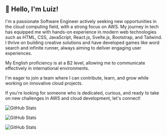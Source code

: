 

## 👋 Hello, I'm Luiz!

I'm a passionate Software Engineer actively seeking new opportunities in the cloud computing field, with a strong focus on AWS. My journey in tech has equipped me with hands-on experience in modern web technologies such as HTML, CSS, JavaScript, React.js, Svelte.js, Bootstrap, and Tailwind. I thrive on building creative solutions and have developed games like word search and infinite runner, always aiming to deliver engaging user experiences.


My English proficiency is at a B2 level, allowing me to communicate effectively in international environments.

I'm eager to join a team where I can contribute, learn, and grow while working on innovative cloud projects.

If you're looking for someone who is dedicated, curious, and ready to take on new challenges in AWS and cloud development, let's connect!

![GitHub Stats](https://github-readme-stats.vercel.app/api?username=luizeduardoraposo&theme=transparent&show_icons=true&hide_border=false&count_private=true&hide_rank=false&card_width=500px&rank_icon=github&include_all_commits=true&number_format=long&show=reviews,discussions_started,discussions_answered,prs_merged,prs_merged_percentage&show_owner=true)

![GitHub Stats](https://streak-stats.demolab.com?user=luizeduardoraposo&theme=transparent&hide_border=false&card_width=500px)

![GitHub Stats](https://github-readme-stats.vercel.app/api/top-langs/?username=luizeduardoraposo&theme=transparent&show_icons=true&hide_border=false&layout=compact&layout=donut&card_width=500px)